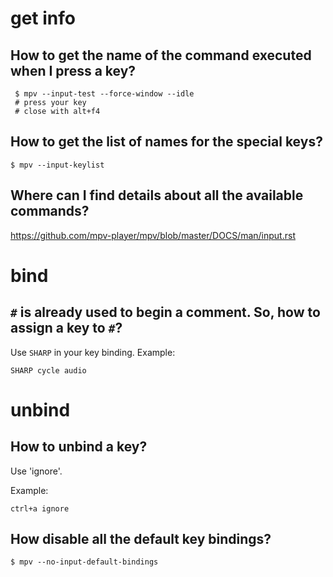 # get info
## How to get the name of the command executed when I press a key?

     $ mpv --input-test --force-window --idle
     # press your key
     # close with alt+f4

## How to get the list of names for the special keys?

    $ mpv --input-keylist

## Where can I find details about all the available commands?

<https://github.com/mpv-player/mpv/blob/master/DOCS/man/input.rst>

##
# bind
## `#` is already used to begin a comment.  So, how to assign a key to `#`?

Use `SHARP` in your key binding.
Example:

    SHARP cycle audio

##
# unbind
## How to unbind a key?

Use 'ignore'.

Example:

    ctrl+a ignore

## How disable all the default key bindings?

    $ mpv --no-input-default-bindings
